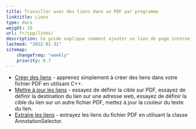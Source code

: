 ```yaml
---
title: Travailler avec des liens dans un PDF par programme
linktitle: Liens
type: docs
weight: 10
url: fr/cpp/links/
description: Ce guide explique comment ajouter un lien de page interne dans un PDF ou insérer un lien hypertexte externe vers un site web dans un PDF en langage C++.
lastmod: "2022-01-31"
sitemap:
    changefreq: "weekly"
    priority: 0.7
---
```


- [Créer des liens](/pdf/cpp/create-links/) - apprenez simplement à créer des liens dans votre fichier PDF en utilisant C++.
- [Mettre à jour les liens](/pdf/cpp/update-links/) - essayez de définir la cible sur PDF, essayez de définir la destination du lien sur une adresse web, essayez de définir la cible du lien sur un autre fichier PDF, mettez à jour la couleur du texte du lien.
- [Extraire les liens](/pdf/cpp/extract-links) - extrayez les liens du fichier PDF en utilisant la classe AnnotationSelector.